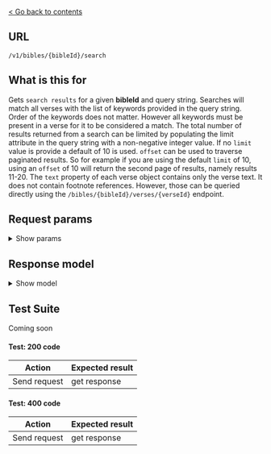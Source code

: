 [< Go back to contents](../README.md)

## URL

`/v1/bibles/{bibleId}/search`

## What is this for

Gets `search results` for a given **bibleId** and query string. Searches
will match all verses with the list of keywords provided in the query string.
Order of the keywords does not matter. However all keywords must be
present in a verse for it to be considered a match.
The total number of results returned from a search can be limited by populating the limit
attribute in the query string with a non-negative integer value. If no
`limit` value is provide a default of 10 is used.
`offset` can be used to traverse paginated results. So for example if you are using
the default `limit` of 10, using an `offset` of 10 will return the second page of results,
namely results 11-20.
The `text` property of each verse object contains only the verse text. It does not
contain footnote references. However, those can be queried directly using the
`/bibles/{bibleId}/verses/{verseId}` endpoint.

## Request params

<details><summary>Show params</summary>

```TypeScript
{
  query?: string;
  limit?: number;
  offset?: number;
  sort?: string; // relevanse, canonical, reverse-canonical
  range?: string;
  fuzziness?: string; // AUTO, 0, 1, 2
}
```

</details>

## Response model

<details><summary>Show model</summary>

```TypeScript
{
  query: string;
  data: {
    query: string;
    limit: number;
    offset: number;
    total: number;
    verseCount: number;
    verses: [
      {
        id: string;
        orgId: string;
        bibleId: string;
        bookId: string;
        chapterId: string;
        text: string;
        reference: string;
      },
    ];
  };
  meta: {
    fums: string;
    fumsId: string;
    fumsJsInclude: string;
    fumsJs: string;
    fumsNoScript: string;
  };
}
```

</details>

## Test Suite

Coming soon

#### Test: 200 code

| Action       | Expected result |
| ------------ | --------------- |
| Send request | get response    |

#### Test: 400 code

| Action       | Expected result |
| ------------ | --------------- |
| Send request | get response    |
